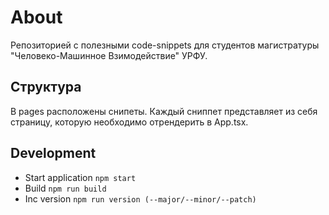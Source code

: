 # About

Репозиторией с полезными code-snippets для студентов магистратуры "Человеко-Машинное Взимодействие" УРФУ.

## Структура 
В pages расположены снипеты. Каждый сниппет представляет из себя страницу, которую необходимо отрендерить в App.tsx.

## Development

- Start application `npm start`
- Build `npm run build`
- Inc version `npm run version (--major/--minor/--patch)`